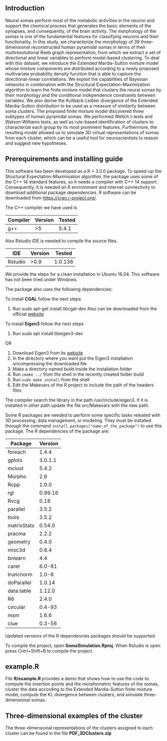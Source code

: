 ## Introduction
Neural somas perform most of the metabolic activities in the neuron and support the chemical process that generates the basic elements of the synapses, and consequently, of the brain activity. The morphology of the somas is one of the fundamental features for classifying neurons and their functionality. In this study, we characterize the morphology of 39 three-dimensional reconstructed human pyramidal somas in terms of their multiresolutional Reeb graph representation, from which we extract a set of directional and linear variables to perform model-based clustering. To deal with this dataset, we introduce the Extended Mardia-Sutton mixture model whose mixture components are distributed according to a newly proposed multivariate probability density function that is able to capture the directional-linear correlations. We exploit the capabilities of Bayesian networks in combination with the Structural Expectation-Maximization algorithm to learn the finite mixture model that clusters the neural somas by their morphology and the conditional independence constraints between variables. We also derive the Kullback-Leibler divergence of the Extended Mardia-Sutton distribution to be used as a measure of similarity between soma clusters. The proposed finite mixture model discovered three subtypes of human pyramidal somas. We performed Weltch t-tests and Watson-Williams tests, as well as rule-based identification of clusters to characterize each group by its most prominent features. Furthermore, the resulting model allowed us to simulate 3D virtual representations of somas from each cluster, which can be a useful tool for neuroscientists to reason and suggest new hypotheses.


## Prerequirements and installing guide
This software has been developed as a R > 3.0.0 package. To speed-up the Structural Expectation-Maximisation algorithm, the package uses some of the C++ 14 standard features, so it needs a compiler with C++ 14 support. Consequently, it is needed an R environment and internet connectivity to download additional package dependencies. R software can be downloaded from <https://cran.r-project.org/>. 

The C++ compiler we have used is

|Compiler|Version|Tested|
|--------|-------|------|
|     g++|     >5| 5.4.1|

Also Rstudio IDE is needed to compile the source files.

|IDE     |Version|Tested |
|--------|-------|-------|
| Rstudio|   >0.9| 1.0.136|

We provide the steps for a clean installation in Ubuntu 16.04. This software has not been tried under Windows.

The package also uses the following dependencies: 
 
To install **CGAL** follow the next steps
  1. Run sudo apt-get install libcgal-dev
Also can be downloaded from the official [website](https://www.cgal.org/index.html)

To install **Eigen3** follow the next steps
  
  1. Run sudo apt install libeigen3-dev

  OR
  
  1. Download Eigen3 from its [website](http://eigen.tuxfamily.org)
  2. In the directory where you want put the Eigen3 installation uncompressing the downloaded file
  3. Make a directory named *build* inside the installation folder
  4. Run `cmake ../` from the shell in the recently created folder *build*
  5. Run `sudo make install` from the shell
  6. Edit the Makevars of the R project to include the path of the headers files

The compiler search the library in the path /usr/include/eigen3. If it is installed in other path update the file src/Makevars with the new path.

Some R packages are needed to perform some specific tasks releated with 3D processing, data management, or modeling. They must be installed thorugh the command `install.packages("name_of_the_package")` to use this package. The R dependencies of the package are:

|Package    |Version|
|-----------|-------|
|foreach    |  1.4.4|
|gplots     |3.0.1.1|
|mclust     |  5.4.2|
|Morpho     |    2.6|
|Rcpp       |  1.0.0| 
|rgl        |0.99.16|
|Rvcg       |   0.18|
|parallel   |  3.5.2|
|tools      |  3.5.2|
|matrixStats| 0.54.0|
|pracma     |  2.2.2|
|geometry   |  0.4.0|
|misc3d     |  0.8.4|
|bnlearn    |    4.4|
|caret      | 6.0-81|
|truncnorm  |  1.0-8|
|doParallel | 1.0.14|
|data.table | 1.12.0|
|R6         |  2.4.0|
|circular   | 0.4-93|
|msm        |  1.6.6|
|clue       | 0.3-56|

Updated versions of the R dependencies packages should be supported.

To compile the project, open **SomaSimulation.Rproj**. When Rstudio is open press Cntrl+Shift+B to compile the project.

## example.R
File **R/example.R** provides a demo that shows how to use the code to: compute the insertion points and the morphometric features of the somas, cluster the data according to the Extended Mardia-Sutton finite mixture model, compute the KL divergence between clusters, and simulate three-dimensional somas. 

## Three-dimensional examples of the cluster
The three-dimensional representations of the clusters assigned to each cluster can be found in the file **PDF_3DClusters.zip**
